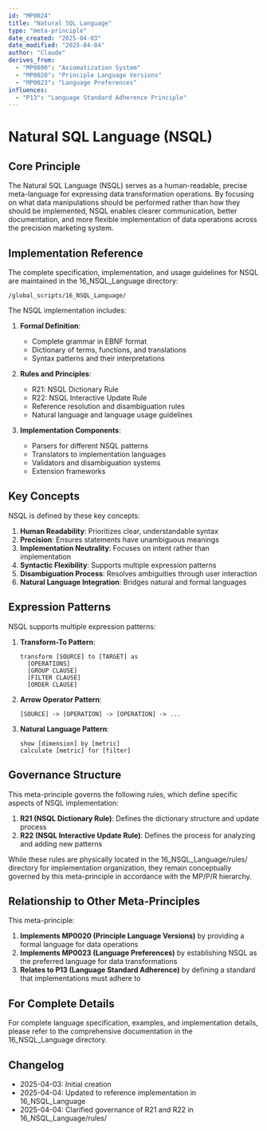 ```yaml
---
id: "MP0024"
title: "Natural SQL Language"
type: "meta-principle"
date_created: "2025-04-03"
date_modified: "2025-04-04"
author: "Claude"
derives_from:
  - "MP0000": "Axiomatization System"
  - "MP0020": "Principle Language Versions"
  - "MP0023": "Language Preferences"
influences:
  - "P13": "Language Standard Adherence Principle"
---
```


# Natural SQL Language (NSQL)

## Core Principle

The Natural SQL Language (NSQL) serves as a human-readable, precise meta-language for expressing data transformation operations. By focusing on what data manipulations should be performed rather than how they should be implemented, NSQL enables clearer communication, better documentation, and more flexible implementation of data operations across the precision marketing system.

## Implementation Reference

The complete specification, implementation, and usage guidelines for NSQL are maintained in the 16_NSQL_Language directory:

```
/global_scripts/16_NSQL_Language/
```

The NSQL implementation includes:

1. **Formal Definition**:
   - Complete grammar in EBNF format
   - Dictionary of terms, functions, and translations
   - Syntax patterns and their interpretations

2. **Rules and Principles**:
   - R21: NSQL Dictionary Rule
   - R22: NSQL Interactive Update Rule
   - Reference resolution and disambiguation rules
   - Natural language and language usage guidelines

3. **Implementation Components**:
   - Parsers for different NSQL patterns
   - Translators to implementation languages
   - Validators and disambiguation systems
   - Extension frameworks

## Key Concepts

NSQL is defined by these key concepts:

1. **Human Readability**: Prioritizes clear, understandable syntax
2. **Precision**: Ensures statements have unambiguous meanings
3. **Implementation Neutrality**: Focuses on intent rather than implementation
4. **Syntactic Flexibility**: Supports multiple expression patterns
5. **Disambiguation Process**: Resolves ambiguities through user interaction
6. **Natural Language Integration**: Bridges natural and formal languages

## Expression Patterns

NSQL supports multiple expression patterns:

1. **Transform-To Pattern**:
   ```
   transform [SOURCE] to [TARGET] as
     [OPERATIONS]
     [GROUP CLAUSE]
     [FILTER CLAUSE]
     [ORDER CLAUSE]
   ```

2. **Arrow Operator Pattern**:
   ```
   [SOURCE] -> [OPERATION] -> [OPERATION] -> ...
   ```

3. **Natural Language Pattern**:
   ```
   show [dimension] by [metric]
   calculate [metric] for [filter]
   ```

## Governance Structure

This meta-principle governs the following rules, which define specific aspects of NSQL implementation:

1. **R21 (NSQL Dictionary Rule)**: Defines the dictionary structure and update process
2. **R22 (NSQL Interactive Update Rule)**: Defines the process for analyzing and adding new patterns

While these rules are physically located in the 16_NSQL_Language/rules/ directory for implementation organization, they remain conceptually governed by this meta-principle in accordance with the MP/P/R hierarchy.

## Relationship to Other Meta-Principles

This meta-principle:

1. **Implements MP0020 (Principle Language Versions)** by providing a formal language for data operations
2. **Implements MP0023 (Language Preferences)** by establishing NSQL as the preferred language for data transformations
3. **Relates to P13 (Language Standard Adherence)** by defining a standard that implementations must adhere to

## For Complete Details

For complete language specification, examples, and implementation details, please refer to the comprehensive documentation in the 16_NSQL_Language directory.

## Changelog

- 2025-04-03: Initial creation
- 2025-04-04: Updated to reference implementation in 16_NSQL_Language
- 2025-04-04: Clarified governance of R21 and R22 in 16_NSQL_Language/rules/
